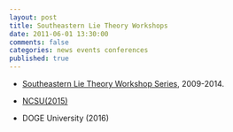 ```yaml
---
layout: post
title: Southeastern Lie Theory Workshops
date: 2011-06-01 13:30:00
comments: false
categories: news events conferences
published: true
---
```


- [Southeastern Lie Theory Workshop Series](http://pi.math.virginia.edu/lieworkshops/), 2009-2014.

- [NCSU(2015)](http://www4.ncsu.edu/~misra/SELie/index3.htm)
 
- DOGE University (2016)